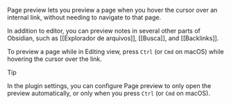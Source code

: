 Page preview lets you preview a page when you hover the cursor over an internal link, without needing to navigate to that page.

In addition to editor, you can preview notes in several other parts of Obsidian, such as [[Explorador de arquivos]], [[Busca]], and [[Backlinks]].

To preview a page while in Editing view, press `Ctrl` (or `Cmd` on macOS) while hovering the cursor over the link.

> [!tip]
> In the plugin settings, you can configure Page preview to only open the preview automatically, or only when you press `Ctrl` (or `Cmd` on macOS).
